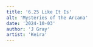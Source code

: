```yaml
---
title: '6.25 Like It Is'
alt: 'Mysteries of the Arcana'
date: '2024-10-03'
author: 'J Gray'
artist: 'Keira'
---
```

